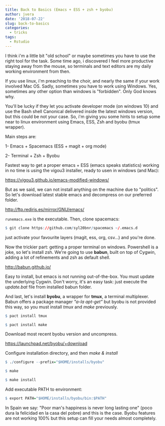 ```yaml
---
title: Back to Basics (Emacs + ESS + zsh + byobu)
author: jvera
date: '2018-07-22'
slug: back-to-basics
categories:
  - tricks
tags:
  - Rstudio
---
```


I think i'm a little bit "old school" or maybe sometimes you have to use the right tool for the task. Some time ago, i discovered I feel more productive staying away from the mouse, so terminals and text editors are my daily working environment from then.

If you use linux, i'm preaching to the choir, and nearly the same if your work involved Mac OS. Sadly, sometimes you have to work using Windows. Yes, sometimes any other option than windows is "forbidden". Only God knows why.

You'll be lucky if they let you activate developer mode (on windows 10) and use the Bash shell Canonical delivered inside the latest windows version, but this could be not your case. So, i'm giving you some hints to setup some near to linux environment using Emacs, ESS, Zsh and byobu (tmux wrapper).

Main steps are:

1- Emacs + Spacemacs (ESS + magit + org mode)

2- Terminal + Zsh + Byobu

Fastest way to get a proper emacs + ESS (emacs speaks statistics) working in no time is using the vigou3 installer, ready to usen in windows (and Mac):

https://vigou3.github.io/emacs-modified-windows/


But as we said, we can not install anything on the machine due to "politics". So let's download latest stable emacs and decompress on our preferred folder. 

http://ftp.rediris.es/mirror/GNU/emacs/

`runemacs.exe` is the executable. Then, clone spacemacs:

```r
$ git clone https://github.com/syl20bnr/spacemacs ~/.emacs.d
```
just activate your favourite layers (magit, ess, org, csv…) and you're done.

Now the trickier part: getting a proper terminal on windows. Powershell is a joke, so let's install zsh.
We're going to use **babun**, built on top of Cygwin, adding a lot of refinements and zsh as default shell.

http://babun.github.io/

Easy to install, but emacs is not running out-of-the-box. You must update the underlying Cygwin. Don't worry, it's an easy task: just execute the *update.bat* file from installed babun folder.

And last, let's install **byobu**, a wrapper for **tmux**, a terminal multiplexer. Babun offers a package manager *"a-la apt-get"* but byobu is not provided this way, so you must install *tmux* and *make* previously.

```r
$ pact install tmux

$ pact install make
```

Download most recent byobu version and uncompress. 

https://launchpad.net/byobu/+download

Configure installation directory, and then *make & install*

```r
$ ./configure --prefix="$HOME/installs/byobu"

$ make

$ make install
```

Add executable PATH to environment:

```r
$ export PATH="$HOME/installs/byobu/bin:$PATH"
```

In Spain we say: "Poor man's happiness is never long lasting one" (poco dura la felicidad en la casa del pobre) and this is the case. Byobu features are not working 100% but this setup can fill your needs almost completely.
